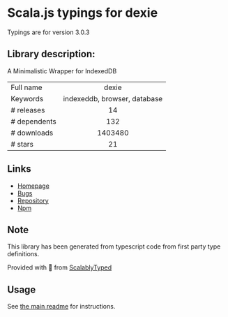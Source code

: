
# Scala.js typings for dexie

Typings are for version 3.0.3

## Library description:
A Minimalistic Wrapper for IndexedDB

|                    |                 |
| ------------------ | :-------------: |
| Full name          | dexie |
| Keywords           | indexeddb, browser, database |
| # releases         | 14 |
| # dependents       | 132 |
| # downloads        | 1403480 |
| # stars            | 21 |

## Links
- [Homepage](http://dexie.org)
- [Bugs](https://github.com/dfahlander/Dexie.js/issues)
- [Repository](https://github.com/dfahlander/Dexie.js)
- [Npm](https://www.npmjs.com/package/dexie)
    


## Note
This library has been generated from typescript code from first party type definitions.

Provided with :purple_heart: from [ScalablyTyped](https://github.com/oyvindberg/ScalablyTyped)

## Usage
See [the main readme](../../readme.md) for instructions.


